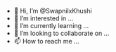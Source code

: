 - 👋 Hi, I’m @SwapnilxKhushi
- 👀 I’m interested in ...
- 🌱 I’m currently learning ...
- 💞️ I’m looking to collaborate on ...
- 📫 How to reach me ...

<!---
SwapnilxKhushi/SwapnilxKhushi is a ✨ special ✨ repository because its `README.md` (this file) appears on your GitHub profile.
You can click the Preview link to take a look at your changes.
--->
